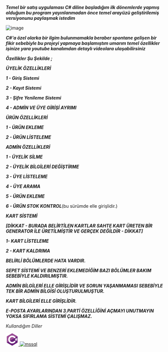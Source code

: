 ***Temel bir satış uygulaması C# diline başladığım ilk dönemlerde yapmış olduğum bu program yayınlanmadan önce temel arayüzü geliştirilemiş versiyonunu paylaşmak istedim***

![image](https://github.com/majestyy01/robokent-desktop-app-v1/assets/126384786/fe384f2f-8aea-4aa5-9e93-54e7b1725a5e)



***C#'a özel olarka bir ilgim bulunmamakla beraber spontane gelişen bir fikir sebebiyle bu projeyi yapmaya başlamıştım umarım temel özellikler işinize yara youtube kanalımdan detaylı videolara ulaşabilirsiniz***

***Özellikler Şu Şekilde ;***

_***ÜYELİK ÖZELLİKLERİ***_


***1 -  Giriş Sistemi***



***2 -  Kayıt Sistemi***



***3 -  Şifre Yenileme Sistemi***



***4 -  ADMİN VE ÜYE GİRİŞİ AYRIMI***


_***ÜRÜN ÖZELLİKLERİ***_



***1 - ÜRÜN EKLEME***



***2 - ÜRÜN LİSTELEME***

_***ADMİN ÖZELLİKLERİ***_



***1 - ÜYELİK SİLME***



***2 - ÜYELİK BİLGİLERİ DEĞİŞTİRME***



***3 - ÜYE LİSTELEME***



***4 - ÜYE ARAMA***



***5 - ÜRÜN EKLEME***



***6 - ÜRÜN STOK KONTROL***(bu sürümde elle girişlidir.)

_***KART SİSTEMİ***_



***[DİKKAT - BURADA BELİRTİLEN KARTLAR SAHTE KART ÜRETEN BİR GENERATOR İLE ÜRETİLMİŞTİR VE GERÇEK DEĞİLDİR - DİKKAT]***



***1- KART LİSTELEME***



***2 - KART KALDRIMA***


_***BELİRLİ BÖLÜMLERDE HATA VARDIR.***_


***SEPET SİSTEMİ VE BENZERİ EKLEMEDİĞİM BAZI BÖLÜMLER BAKIM SEBEBİYLE KALDIRILMIŞTIR.***


***ADMİN BİLGİLERİ ELLE GİRİŞLİDİR VE SORUN YAŞANMAMASI SEBEBİYLE TEK BİR ADMİN BİLGİSİ OLUŞTURULMUŞTUR.***


***KART BİLGİLERİ ELLE GİRİŞLİDİR.***


***E-POSTA AYARLARINDAN 3.PARTİ ÖZELLİĞİNİ AÇMAYI UNUTMAYIN YOKSA SIFIRLAMA SİSTEMİ ÇALIŞMAZ.***


_Kullandığım Diller_

<p align="left"> <a href="https://www.w3schools.com/cs/" target="_blank" rel="noreferrer"> <img src="https://raw.githubusercontent.com/devicons/devicon/master/icons/csharp/csharp-original.svg" alt="csharp" width="40" height="40"/> </a> <a href="https://www.microsoft.com/en-us/sql-server" target="_blank" rel="noreferrer"> <img src="https://www.svgrepo.com/show/303229/microsoft-sql-server-logo.svg" alt="mssql" width="40" height="40"/> </a> </p>

